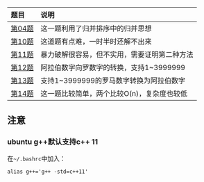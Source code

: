 | 题目          | 说明  |
| :------------ | :-----------------            |
| [第04题](/004.Median-Of-Two-Sorted-Arrays)    | 这一题利用了归并排序中的归并思想 |
| [第10题](/010.Regular-Expression-Matching)    | 这道题有点难，一时半时还解不出来 |
| [第11题](/011.Container-With-Most-Water)      | 暴力破解很容易，但不实用，需要证明第二种方法 |
| [第12题](/012.Integer-To-Roman)               | 阿拉伯数字向罗数字的转换，支持1~3999999 |
| [第13题](/013.Roman-To-Integer)               | 支持1~3999999的罗马数字转换为阿拉伯数字 |
| [第14题](/014.Longest-Common-Prefix)          | 这一题比较简单，两个比较O(n)，复杂度也较低 |


## 注意

### ubuntu g++默认支持c++ 11

在`~/.bashrc`中加入：

    alias g++='g++ -std=c++11'

